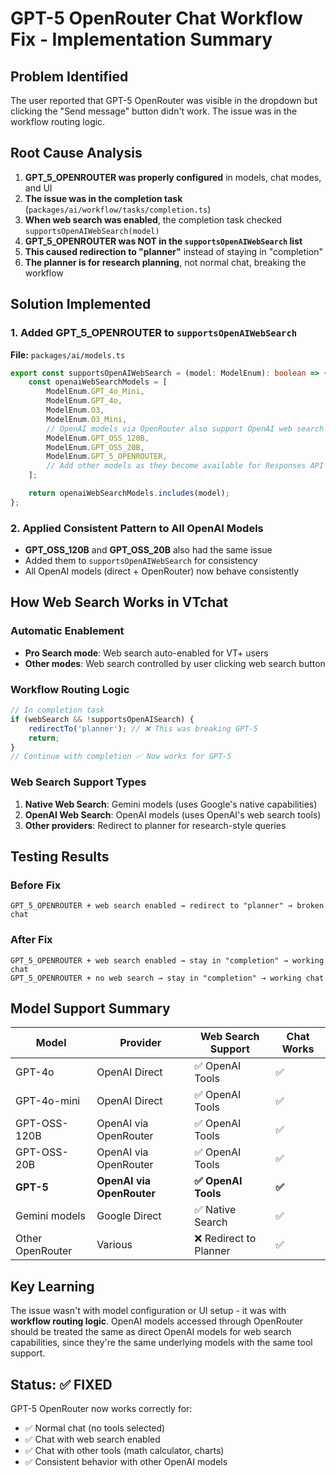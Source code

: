 # GPT-5 OpenRouter Chat Workflow Fix - Implementation Summary

## Problem Identified

The user reported that GPT-5 OpenRouter was visible in the dropdown but clicking the "Send message" button didn't work. The issue was in the workflow routing logic.

## Root Cause Analysis

1. **GPT_5_OPENROUTER was properly configured** in models, chat modes, and UI
2. **The issue was in the completion task** (`packages/ai/workflow/tasks/completion.ts`)
3. **When web search was enabled**, the completion task checked `supportsOpenAIWebSearch(model)`
4. **GPT_5_OPENROUTER was NOT in the `supportsOpenAIWebSearch` list**
5. **This caused redirection to "planner"** instead of staying in "completion"
6. **The planner is for research planning**, not normal chat, breaking the workflow

## Solution Implemented

### 1. Added GPT_5_OPENROUTER to `supportsOpenAIWebSearch`

**File:** `packages/ai/models.ts`

```typescript
export const supportsOpenAIWebSearch = (model: ModelEnum): boolean => {
    const openaiWebSearchModels = [
        ModelEnum.GPT_4o_Mini,
        ModelEnum.GPT_4o,
        ModelEnum.O3,
        ModelEnum.O3_Mini,
        // OpenAI models via OpenRouter also support OpenAI web search tools
        ModelEnum.GPT_OSS_120B,
        ModelEnum.GPT_OSS_20B,
        ModelEnum.GPT_5_OPENROUTER,
        // Add other models as they become available for Responses API
    ];

    return openaiWebSearchModels.includes(model);
};
```

### 2. Applied Consistent Pattern to All OpenAI Models

- **GPT_OSS_120B** and **GPT_OSS_20B** also had the same issue
- Added them to `supportsOpenAIWebSearch` for consistency
- All OpenAI models (direct + OpenRouter) now behave consistently

## How Web Search Works in VTchat

### Automatic Enablement

- **Pro Search mode**: Web search auto-enabled for VT+ users
- **Other modes**: Web search controlled by user clicking web search button

### Workflow Routing Logic

```typescript
// In completion task
if (webSearch && !supportsOpenAISearch) {
    redirectTo('planner'); // ❌ This was breaking GPT-5
    return;
}
// Continue with completion ✅ Now works for GPT-5
```

### Web Search Support Types

1. **Native Web Search**: Gemini models (uses Google's native capabilities)
2. **OpenAI Web Search**: OpenAI models (uses OpenAI's web search tools)
3. **Other providers**: Redirect to planner for research-style queries

## Testing Results

### Before Fix

```
GPT_5_OPENROUTER + web search enabled → redirect to "planner" → broken chat
```

### After Fix

```
GPT_5_OPENROUTER + web search enabled → stay in "completion" → working chat
GPT_5_OPENROUTER + no web search → stay in "completion" → working chat
```

## Model Support Summary

| Model            | Provider                  | Web Search Support     | Chat Works |
| ---------------- | ------------------------- | ---------------------- | ---------- |
| GPT-4o           | OpenAI Direct             | ✅ OpenAI Tools        | ✅         |
| GPT-4o-mini      | OpenAI Direct             | ✅ OpenAI Tools        | ✅         |
| GPT-OSS-120B     | OpenAI via OpenRouter     | ✅ OpenAI Tools        | ✅         |
| GPT-OSS-20B      | OpenAI via OpenRouter     | ✅ OpenAI Tools        | ✅         |
| **GPT-5**        | **OpenAI via OpenRouter** | **✅ OpenAI Tools**    | **✅**     |
| Gemini models    | Google Direct             | ✅ Native Search       | ✅         |
| Other OpenRouter | Various                   | ❌ Redirect to Planner | ✅         |

## Key Learning

The issue wasn't with model configuration or UI setup - it was with **workflow routing logic**. OpenAI models accessed through OpenRouter should be treated the same as direct OpenAI models for web search capabilities, since they're the same underlying models with the same tool support.

## Status: ✅ FIXED

GPT-5 OpenRouter now works correctly for:

- ✅ Normal chat (no tools selected)
- ✅ Chat with web search enabled
- ✅ Chat with other tools (math calculator, charts)
- ✅ Consistent behavior with other OpenAI models
